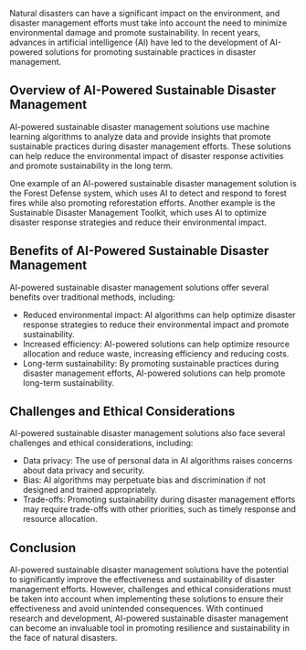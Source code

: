 
Natural disasters can have a significant impact on the environment, and disaster management efforts must take into account the need to minimize environmental damage and promote sustainability. In recent years, advances in artificial intelligence (AI) have led to the development of AI-powered solutions for promoting sustainable practices in disaster management.

Overview of AI-Powered Sustainable Disaster Management
------------------------------------------------------

AI-powered sustainable disaster management solutions use machine learning algorithms to analyze data and provide insights that promote sustainable practices during disaster management efforts. These solutions can help reduce the environmental impact of disaster response activities and promote sustainability in the long term.

One example of an AI-powered sustainable disaster management solution is the Forest Defense system, which uses AI to detect and respond to forest fires while also promoting reforestation efforts. Another example is the Sustainable Disaster Management Toolkit, which uses AI to optimize disaster response strategies and reduce their environmental impact.

Benefits of AI-Powered Sustainable Disaster Management
------------------------------------------------------

AI-powered sustainable disaster management solutions offer several benefits over traditional methods, including:

* Reduced environmental impact: AI algorithms can help optimize disaster response strategies to reduce their environmental impact and promote sustainability.
* Increased efficiency: AI-powered solutions can help optimize resource allocation and reduce waste, increasing efficiency and reducing costs.
* Long-term sustainability: By promoting sustainable practices during disaster management efforts, AI-powered solutions can help promote long-term sustainability.

Challenges and Ethical Considerations
-------------------------------------

AI-powered sustainable disaster management solutions also face several challenges and ethical considerations, including:

* Data privacy: The use of personal data in AI algorithms raises concerns about data privacy and security.
* Bias: AI algorithms may perpetuate bias and discrimination if not designed and trained appropriately.
* Trade-offs: Promoting sustainability during disaster management efforts may require trade-offs with other priorities, such as timely response and resource allocation.

Conclusion
----------

AI-powered sustainable disaster management solutions have the potential to significantly improve the effectiveness and sustainability of disaster management efforts. However, challenges and ethical considerations must be taken into account when implementing these solutions to ensure their effectiveness and avoid unintended consequences. With continued research and development, AI-powered sustainable disaster management can become an invaluable tool in promoting resilience and sustainability in the face of natural disasters.

